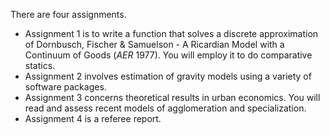 There are four assignments.
- Assignment 1 is to write a function that solves a discrete approximation of Dornbusch, Fischer & Samuelson - A Ricardian Model with a Continuum of Goods (*AER* 1977).
You will employ it to do comparative statics.
- Assignment 2 involves estimation of gravity models using a variety of software packages.
- Assignment 3 concerns theoretical results in urban economics.
You will read and assess recent models of agglomeration and specialization.
- Assignment 4 is a referee report.

